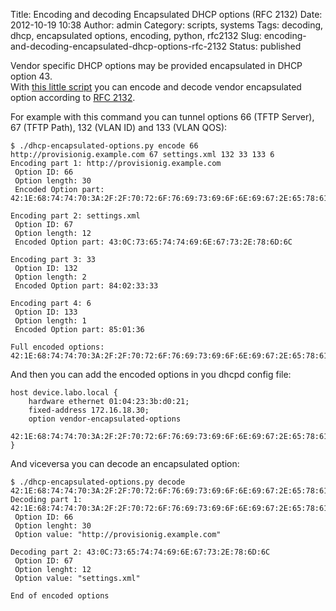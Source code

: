 Title: Encoding and decoding Encapsulated DHCP options (RFC 2132)
Date: 2012-10-19 10:38
Author: admin
Category: scripts, systems
Tags: decoding, dhcp, encapsulated options, encoding, python, rfc2132
Slug: encoding-and-decoding-encapsulated-dhcp-options-rfc-2132
Status: published

Vendor specific DHCP options may be provided encapsulated in DHCP option
43.  
With [this little script]({attach}/static/dhcp-encapsulated-options.py) you
can encode and decode vendor encapsulated option according to [RFC
2132](http://www.ietf.org/rfc/rfc2132.txt).

For example with this command you can tunnel options 66 (TFTP Server),
67 (TFTP Path), 132 (VLAN ID) and 133 (VLAN QOS):

```
$ ./dhcp-encapsulated-options.py encode 66 http://provisionig.example.com 67 settings.xml 132 33 133 6
Encoding part 1: http://provisionig.example.com
 Option ID: 66
 Option length: 30
 Encoded Option part: 42:1E:68:74:74:70:3A:2F:2F:70:72:6F:76:69:73:69:6F:6E:69:67:2E:65:78:61:6D:70:6C:65:2E:63:6F:6D
 
Encoding part 2: settings.xml
 Option ID: 67
 Option length: 12
 Encoded Option part: 43:0C:73:65:74:74:69:6E:67:73:2E:78:6D:6C
 
Encoding part 3: 33
 Option ID: 132
 Option length: 2
 Encoded Option part: 84:02:33:33
 
Encoding part 4: 6
 Option ID: 133
 Option length: 1
 Encoded Option part: 85:01:36
 
Full encoded options: 42:1E:68:74:74:70:3A:2F:2F:70:72:6F:76:69:73:69:6F:6E:69:67:2E:65:78:61:6D:70:6C:65:2E:63:6F:6D:43:0C:73:65:74:74:69:6E:67:73:2E:78:6D:6C:84:02:33:33:85:01:36
```

And then you can add the encoded options in you dhcpd config file:

```
host device.labo.local {  
    hardware ethernet 01:04:23:3b:d0:21;  
    fixed-address 172.16.18.30;  
    option vendor-encapsulated-options
    42:1E:68:74:74:70:3A:2F:2F:70:72:6F:76:69:73:69:6F:6E:69:67:2E:65:78:61:6D:70:6C:65:2E:63:6F:6D:43:0C:73:65:74:74:69:6E:67:73:2E:78:6D:6C:84:02:33:33:85:01:36;  
}
```

And viceversa you can decode an encapsulated option:


```
$ ./dhcp-encapsulated-options.py decode 42:1E:68:74:74:70:3A:2F:2F:70:72:6F:76:69:73:69:6F:6E:69:67:2E:65:78:61:6D:70:6C:65:2E:63:6F:6D:43:0C:73:65:74:74:69:6E:67:73:2E:78:6D:6C
Decoding part 1: 42:1E:68:74:74:70:3A:2F:2F:70:72:6F:76:69:73:69:6F:6E:69:67:2E:65:78:61:6D:70:6C:65:2E:63:6F:6D
 Option ID: 66
 Option lenght: 30
 Option value: "http://provisionig.example.com"
 
Decoding part 2: 43:0C:73:65:74:74:69:6E:67:73:2E:78:6D:6C
 Option ID: 67
 Option lenght: 12
 Option value: "settings.xml"
 
End of encoded options
```
